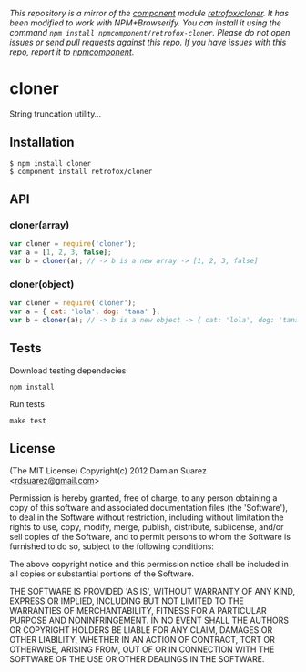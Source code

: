 *This repository is a mirror of the [component](http://component.io) module [retrofox/cloner](http://github.com/retrofox/cloner). It has been modified to work with NPM+Browserify. You can install it using the command `npm install npmcomponent/retrofox-cloner`. Please do not open issues or send pull requests against this repo. If you have issues with this repo, report it to [npmcomponent](https://github.com/airportyh/npmcomponent).*

# cloner

  String truncation utility…

## Installation

```
$ npm install cloner
$ component install retrofox/cloner
```

## API

### cloner(array)

```js
var cloner = require('cloner');
var a = [1, 2, 3, false];
var b = cloner(a); // -> b is a new array -> [1, 2, 3, false]
```

### cloner(object)

```js
var cloner = require('cloner');
var a = { cat: 'lola', dog: 'tana' };
var b = cloner(a); // -> b is a new object -> { cat: 'lola', dog: 'tana' }
```

## Tests

Download testing dependecies

```
npm install
```

Run tests

```
make test
```

## License

(The MIT License)
Copyright(c) 2012 Damian Suarez &lt;rdsuarez@gmail.com&gt;

Permission is hereby granted, free of charge, to any person obtaining
a copy of this software and associated documentation files (the
'Software'), to deal in the Software without restriction, including
without limitation the rights to use, copy, modify, merge, publish,
distribute, sublicense, and/or sell copies of the Software, and to
permit persons to whom the Software is furnished to do so, subject to
the following conditions:

The above copyright notice and this permission notice shall be
included in all copies or substantial portions of the Software.

THE SOFTWARE IS PROVIDED 'AS IS', WITHOUT WARRANTY OF ANY KIND,
EXPRESS OR IMPLIED, INCLUDING BUT NOT LIMITED TO THE WARRANTIES OF
MERCHANTABILITY, FITNESS FOR A PARTICULAR PURPOSE AND NONINFRINGEMENT.
IN NO EVENT SHALL THE AUTHORS OR COPYRIGHT HOLDERS BE LIABLE FOR ANY
CLAIM, DAMAGES OR OTHER LIABILITY, WHETHER IN AN ACTION OF CONTRACT,
TORT OR OTHERWISE, ARISING FROM, OUT OF OR IN CONNECTION WITH THE
SOFTWARE OR THE USE OR OTHER DEALINGS IN THE SOFTWARE.
